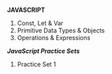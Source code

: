 <b>JAVASCRIPT</b>

<ol>
  <li>Const, Let & Var</li>
  <li>Primitive Data Types & Objects</li>
  <li>Operations & Expressions</li>
</ol>


<b><i>JavaScript Practice Sets</i></b>

<ol>
  <li>Practice Set 1</li>
</ol>
